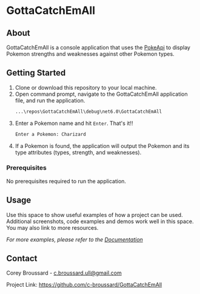 # GottaCatchEmAll

<!-- ABOUT The Project-->
## About


GottaCatchEmAll is a console application that uses the [PokeApi](https://pokeapi.co/) to display Pokemon strengths and weaknesses against other Pokemon types.

<!-- GETTING STARTED -->
## Getting Started

1. Clone or download this repository to your local machine.
2. Open command prompt, navigate to the GottaCatchEmAll application file, and run the application.
    ```sh
   ...\repos\GottaCatchEmAll\debug\net6.0\GottaCatchEmAll
   ```
3. Enter a Pokemon name and hit `Enter`. That's it!!
   ```sh
   Enter a Pokemon: Charizard
   ```
4. If a Pokemon is found, the application will output the Pokemon and its type attributes (types, strength, and weaknesses).
   

### Prerequisites

No prerequisites required to run the application.

<!-- USAGE EXAMPLES -->
## Usage

Use this space to show useful examples of how a project can be used. Additional screenshots, code examples and demos work well in this space. You may also link to more resources.

_For more examples, please refer to the [Documentation](https://example.com)_



<!-- CONTACT -->
## Contact

Corey Broussard - c.broussard.ull@gmail.com

Project Link: https://github.com/c-broussard/GottaCatchEmAll




